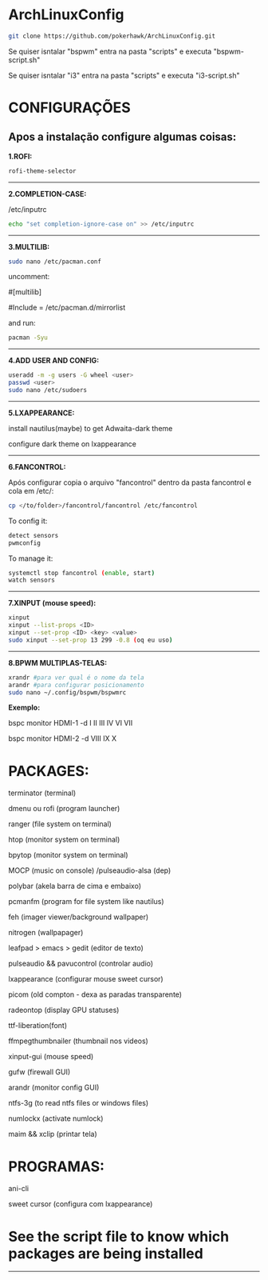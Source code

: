 # ArchLinuxConfig

```bash
git clone https://github.com/pokerhawk/ArchLinuxConfig.git
```

Se quiser isntalar "bspwm" entra na pasta "scripts" e executa "bspwm-script.sh"
 
Se quiser isntalar "i3" entra na pasta "scripts" e executa "i3-script.sh"

# CONFIGURAÇÕES

Apos a instalação configure algumas coisas:
---
**1.ROFI:**
```bash
rofi-theme-selector
```
---
**2.COMPLETION-CASE:**

/etc/inputrc
```bash
echo "set completion-ignore-case on" >> /etc/inputrc
```
---
**3.MULTILIB:**
```bash
sudo nano /etc/pacman.conf
```
uncomment:

#[multilib]

#Include = /etc/pacman.d/mirrorlist

and run:
```bash
pacman -Syu
```
---
**4.ADD USER AND CONFIG:**
```bash
useradd -m -g users -G wheel <user> 
passwd <user>
sudo nano /etc/sudoers
```
---
**5.LXAPPEARANCE:**
  
install nautilus(maybe) to get Adwaita-dark theme

configure dark theme on lxappearance  

---
**6.FANCONTROL:**

Após configurar copia o arquivo "fancontrol" dentro da pasta fancontrol e cola em /etc/:
```bash
cp </to/folder>/fancontrol/fancontrol /etc/fancontrol
```
  
To config it:
```bash
detect sensors
pwmconfig
```

To manage it:
```bash
systemctl stop fancontrol (enable, start)
watch sensors
```
---
**7.XINPUT (mouse speed):**
```bash
xinput
xinput --list-props <ID>
xinput --set-prop <ID> <key> <value>
sudo xinput --set-prop 13 299 -0.8 (oq eu uso)
```
---
**8.BPWM MULTIPLAS-TELAS:**
```bash
xrandr #para ver qual é o nome da tela
arandr #para configurar posicionamento
sudo nano ~/.config/bspwm/bspwmrc
```
**Exemplo:**

bspc monitor HDMI-1 -d I II III IV VI VII

bspc monitor HDMI-2 -d VIII IX X
  
# PACKAGES:
  
terminator (terminal)

dmenu ou rofi (program launcher)

ranger (file system on terminal)

htop (monitor system on terminal)

bpytop (monitor system on terminal)

MOCP (music on console) /pulseaudio-alsa (dep)

polybar (akela barra de cima e embaixo)

pcmanfm (program for file system like nautilus)

feh (imager viewer/background wallpaper)

nitrogen (wallpapager)

leafpad > emacs > gedit (editor de texto)

pulseaudio && pavucontrol (controlar audio)

lxappearance (configurar mouse sweet cursor)

picom (old compton - dexa as paradas transparente)

radeontop (display GPU statuses)

ttf-liberation(font)

ffmpegthumbnailer (thumbnail nos videos)

xinput-gui (mouse speed)

gufw (firewall GUI)

arandr (monitor config GUI)

ntfs-3g (to read ntfs files or windows files)

numlockx (activate numlock)

maim && xclip (printar tela)
  
# PROGRAMAS:
  
ani-cli

sweet cursor (configura com lxappearance)

# See the script file to know which packages are being installed
---
